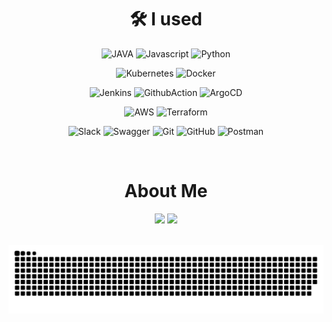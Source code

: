 <div align="center">
  
  # 🛠 I used


  <img src="https://img.shields.io/badge/JAVA-007396?style=for-the-badge&logo=JAVA&logoColor=white" alt="JAVA"/></a>
  <img src="https://img.shields.io/badge/Javascript-F7DF1E?style=for-the-badge&logo=Javascript&logoColor=black" alt="Javascript"/></a>
  <img src="https://img.shields.io/badge/Python-3776AB?style=for-the-badge&logo=Python&logoColor=white" alt="Python"/>
  
  <img src="https://img.shields.io/badge/Kubernetes-326CE5?style=for-the-badge&logo=Kubernetes&logoColor=white" alt="Kubernetes"/></a>
  <img src="https://img.shields.io/badge/Docker-2496ED?style=for-the-badge&logo=Docker&logoColor=white" alt="Docker"/>
  
  <img src="https://img.shields.io/badge/Jenkins-D24939?style=for-the-badge&logo=Jenkins&logoColor=white" alt="Jenkins"/></a>
  <img src="https://img.shields.io/badge/GitHub_Actions-2088FF?style=for-the-badge&logo=GitHub-Actions&logoColor=white" alt="GithubAction"/>
  <img src="https://img.shields.io/badge/Argo_CD-FF5733?style=for-the-badge&logo=ArgoCD&logoColor=white" alt="ArgoCD"/></a>
  
  <img src="https://img.shields.io/badge/AWS-FF9900?style=for-the-badge&logo=Amazon-AWS&logoColor=black" alt="AWS"/></a>
  <img src="https://img.shields.io/badge/Terraform-623CE4?style=for-the-badge&logo=Terraform&logoColor=white" alt="Terraform"/>

  <img src="https://img.shields.io/badge/Slack-4A154B?style=for-the-badge&logo=Slack&logoColor=white" alt="Slack"/></a>
  <img src="https://img.shields.io/badge/Swagger-85EA2D?style=for-the-badge&logo=Swagger&logoColor=black" alt="Swagger"/></a>
  <img src="https://img.shields.io/badge/Git-F05032?style=for-the-badge&logo=Git&logoColor=white" alt="Git"/></a>
  <img src="https://img.shields.io/badge/GitHub-181717?style=for-the-badge&logo=GitHub&logoColor=white" alt="GitHub"/></a>
  <img src="https://img.shields.io/badge/Postman-FF6C37?style=for-the-badge&logo=Postman&logoColor=white" alt="Postman"/></a>





  <br/>
  
  # About Me
  
  <a href="링크주소"><img src="https://img.shields.io/badge/Blog-4A154B?style=flat&logo=Blog&logoColor=white&link='https://www.notion.so/Hyewon-s-Recording-c69d3e61934b4ac0b115f19679c6c17b'"/></a>
  <a href="링크주소"><img src="https://img.shields.io/badge/Notion-4A154B?style=flat&logo=Notion&logoColor=white&link='https://www.notion.so/Hyewon-s-Recording-c69d3e61934b4ac0b115f19679c6c17b'"/></a>
  
  <br/>
  
  <picture>
    <source
      media="(prefers-color-scheme: dark)"
      srcset="https://raw.githubusercontent.com/hyewone/hyewone/output/github-contribution-grid-snake-dark.svg"
    />
    <source
      media="(prefers-color-scheme: light)"
      srcset="https://raw.githubusercontent.com/hyewone/hyewone/output/github-contribution-grid-snake.svg"
    />
    <img
      alt="github contribution grid snake animation"
      src="https://raw.githubusercontent.com/hyewone/hyewone/output/github-contribution-grid-snake.svg"
    />
  </picture>

<div align="center">
